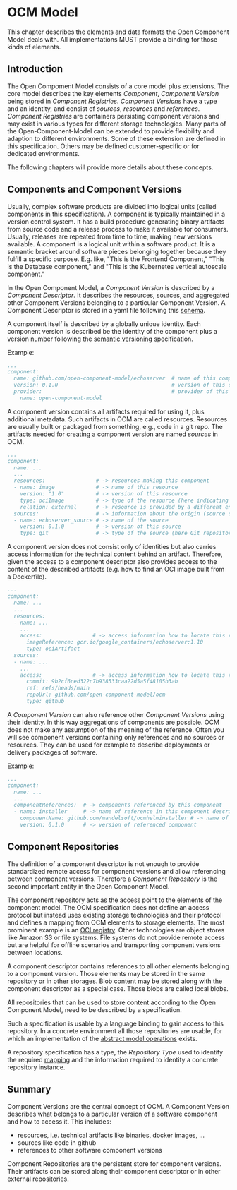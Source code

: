 # OCM Model

This chapter describes the elements and data formats the Open Component Model deals with. All implementations MUST provide a binding for those kinds of elements.

## Introduction

The Open Compoment Model consists of a core model plus extensions. The core model describes the key elements *Component*, *Component Version* being stored in *Component Registries*. *Component Versions* have a type and an identity, and consist of *sources*, *resources* and *references*. *Component Registries* are containers persisting component versions and may exist in various types for different storage technologies. Many parts of the Open-Component-Model can be extended to provide flexibility and adaption to different environments. Some of these extension are defined in this specification. Others may be defined customer-specific or for dedicated environments.

The following chapters will provide more details about these concepts.

## Components and Component Versions

Usually, complex software products are divided into logical units (called components in this specification). A component is typically maintained in a version control system. It has a build procedure generating binary artifacts from source code and a release process to make it available for consumers. Usually, releases are repeated from time to time, making new versions available. A component is a logical unit within a software product. It is a semantic bracket around software pieces belonging together because they fulfill a specific purpose. E.g. like, "This is the Frontend Component," "This is the Database component," and "This is the Kubernetes vertical autoscale component."

In the Open Component Model, a *Component Version* is described by a *Component Descriptor*. It describes the resources, sources, and aggregated other Component Versions belonging to a particular Component Version. A Component Descriptor is stored in a yaml file following this [schema](https://github.com/open-component-model/ocm/blob/main/resources/component-descriptor-ocm-v3-schema.yaml).

A component itself is described by a globally unique identity. Each component version is described be the identity of the component plus a version number following the [semantic versioning](https://semver.org) specification.

Example:

```yaml
...
component:
  name: github.com/open-component-model/echoserver  # name of this component
  version: 0.1.0                                    # version of this component
  provider:                                         # provider of this component
    name: open-component-model
```

A component version contains all artifacts required for using it, plus additional metadata. Such artifacts in OCM are called resources. Resources are usually built or packaged from something, e.g., code in a git repo. The artifacts needed for creating a component version are named *sources* in OCM.

```yaml
...
component:
  name: ...
  ...
  resources:                # -> resources making this component
  - name: image             # -> name of this resource
    version: "1.0"          # -> version of this resource
    type: ociImage          # -> type of the resource (here indicating a container image)
    relation: external      # -> resource is provided by a different entity than the component
  sources:                  # -> information about the origin (source code) of this component
  - name: echoserver_source # -> name of the source
    version: 0.1.0          # -> version of this source
    type: git               # -> type of the source (here Git repository)
```

A component version does not consist only of identities but also carries access information for the technical content behind an artifact. Therefore, given the access to a component descriptor also provides access to the content of the described artifacts (e.g. how to find an OCI image built from a Dockerfile).

```yaml
...
component:
  name: ...
  ...
  resources:
  - name: ...
    ...
    access:                # -> access information how to locate this resource
      imageReference: gcr.io/google_containers/echoserver:1.10
      type: ociArtifact
  sources:
  - name: ...
    ...
    access:                # -> access information how to locate this resource
      commit: 9b2cf6ced322c7b938533caa22d5a5f48105b3ab
      ref: refs/heads/main
      repoUrl: github.com/open-component-model/ocm
      type: github
```

A *Component Version* can also reference other *Component Versions* using their identity. In this way aggregations of components are possible. OCM does not make any assumption of the meaning of the reference. Often you will see component versions containing only references and no sources or resources. They can be used for example to describe deployments or delivery packages of software.

Example:

```yaml
...
component:
  name: ...
  ...
  componentReferences:  # -> components referenced by this component
  - name: installer     # -> name of reference in this component descriptor
    componentName: github.com/mandelsoft/ocmhelminstaller # -> name of referenced component
    version: 0.1.0      # -> version of referenced component
```

## Component Repositories

The definition of a component descriptor is not enough to provide standardized remote access for component versions and allow referencing between component versions. Therefore a *Component Repository* is the second important entity in the Open Component Model.

The component repository acts as the access point to the elements of the component model. The OCM specification does not define an access protocol but instead uses existing storage technologies and their protocol and defines a mapping from OCM elements to storage elements. The most prominent example is an [OCI registry](https://github.com/opencontainers/distribution-spec/blob/main/spec.md). Other technologies are object stores like Amazon S3 or file systems. File systems do not provide remote access but are helpful for offline scenarios and transporting component versions between locations.

A component descriptor contains references to all other elements belonging to a component version. Those elements may be stored in the same repository or in other storages. Blob content may be stored along with the component descriptor as a special case. Those blobs are called local blobs.

All repositories that can be used to store content according to the Open Component Model, need to be described by a specification.

Such a specification is usable by a language binding to gain access to this repository.
In a concrete environment all those repositories are usable, for which an
implementation of the [abstract model operations](../03-persistence/01-operations.md) exists.

A repository specification has a type, the *Repository Type*
used to identify the required [mapping](../03-persistence/02-mappings.md)
and the information required to identity a concrete repository instance.

## Summary

Component Versions are the central concept of OCM. A Component Version describes what belongs to a particular version of a software component and how to access it. This includes:

* resources, i.e. technical artifacts like binaries, docker images, ...
* sources like code in github
* references to other software component versions

Component Repositories are the persistent store for component versions. Their artifacts can be stored along their component descriptor or in other external repositories.
